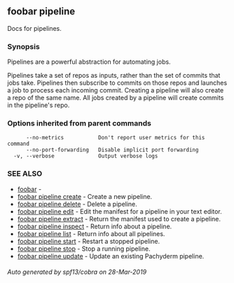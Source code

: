 ## foobar pipeline

Docs for pipelines.

### Synopsis


Pipelines are a powerful abstraction for automating jobs.

Pipelines take a set of repos as inputs, rather than the set of commits that
jobs take. Pipelines then subscribe to commits on those repos and launches a job
to process each incoming commit.
Creating a pipeline will also create a repo of the same name.
All jobs created by a pipeline will create commits in the pipeline's repo.


### Options inherited from parent commands

```
      --no-metrics           Don't report user metrics for this command
      --no-port-forwarding   Disable implicit port forwarding
  -v, --verbose              Output verbose logs
```

### SEE ALSO
* [foobar](foobar.md)	 - 
* [foobar pipeline create](foobar_pipeline_create.md)	 - Create a new pipeline.
* [foobar pipeline delete](foobar_pipeline_delete.md)	 - Delete a pipeline.
* [foobar pipeline edit](foobar_pipeline_edit.md)	 - Edit the manifest for a pipeline in your text editor.
* [foobar pipeline extract](foobar_pipeline_extract.md)	 - Return the manifest used to create a pipeline.
* [foobar pipeline inspect](foobar_pipeline_inspect.md)	 - Return info about a pipeline.
* [foobar pipeline list](foobar_pipeline_list.md)	 - Return info about all pipelines.
* [foobar pipeline start](foobar_pipeline_start.md)	 - Restart a stopped pipeline.
* [foobar pipeline stop](foobar_pipeline_stop.md)	 - Stop a running pipeline.
* [foobar pipeline update](foobar_pipeline_update.md)	 - Update an existing Pachyderm pipeline.

###### Auto generated by spf13/cobra on 28-Mar-2019

